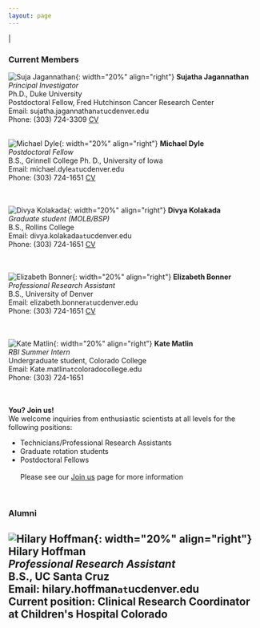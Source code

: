 ```yaml
---
layout: page
---
```

|

### Current Members
      
      
![Suja Jagannathan](/img/SJ_photo_for_flyer.jpg){: width="20%" align="right"}
**Sujatha Jagannathan**  
*Principal Investigator*  
Ph.D., Duke University    
Postdoctoral Fellow, Fred Hutchinson Cancer Research Center  
Email: sujatha.jagannathan`at`ucdenver.edu  
Phone: (303) 724-3309
<a href="/docs/jagannathan-cv.pdf">CV</a>&nbsp;
<a href="http://scholar.google.com/citations?user=AhRVE-MAAAAJ" target="new"><i class="ai ai-google-scholar-square ai-fw"></i></a>&nbsp; 
<a href="http://twitter.com/RNA_biologist" target="new"><i class="fa fa-twitter fa-fw"></i></a>  
<br />

![Michael Dyle](/img/mike-dyle.JPG){: width="20%" align="right"}
**Michael Dyle**  
*Postdoctoral Fellow*  
B.S., Grinnell College
Ph. D., University of Iowa  
Email: michael.dyle`at`ucdenver.edu  
Phone: (303) 724-1651
<a href="/docs/dyle-resume.pdf">CV</a>&nbsp;  
<br />
<br />

![Divya Kolakada](/img/divya-kolakada.jpg){: width="20%" align="right"}
**Divya Kolakada**  
*Graduate student (MOLB/BSP)*  
B.S., Rollins College   
Email: divya.kolakada`at`ucdenver.edu  
Phone: (303) 724-1651
<a href="/docs/kolakada_resume.pdf">CV</a>&nbsp;  
<br />
<br />

![Elizabeth Bonner](/img/elizabeth-bonner.jpg){: width="20%" align="right"}
**Elizabeth Bonner**  
*Professional Research Assistant*  
B.S., University of Denver    
Email: elizabeth.bonner`at`ucdenver.edu  
Phone: (303) 724-1651
<a href="/docs/bonner-resume.pdf">CV</a>&nbsp;  
<br />
<br />

![Kate Matlin](/img/kate-matlin.jpeg){: width="20%" align="right"}
**Kate Matlin**  
*RBI Summer Intern*  
Undergraduate student, Colorado College  
Email: Kate.matlin`at`coloradocollege.edu  
Phone: (303) 724-1651
<br />
<br />
<br />


**You? Join us!**  
We welcome inquiries from enthusiastic scientists at all levels for the following positions:
- Technicians/Professional Research Assistants  
- Graduate rotation students
- Postdoctoral Fellows  
<br>Please see our [Join us](https://jagannathan-lab.github.io/joinus/) page for more information  
<br />

### Alumni
![Hilary Hoffman](/img/hilary-hoffman.jpg){: width="20%" align="right"}
**Hilary Hoffman**  
*Professional Research Assistant*  
B.S., UC Santa Cruz    
Email: hilary.hoffman`at`ucdenver.edu  
Current position: Clinical Research Coordinator at Children's Hospital Colorado
<br />
<br />  
---
